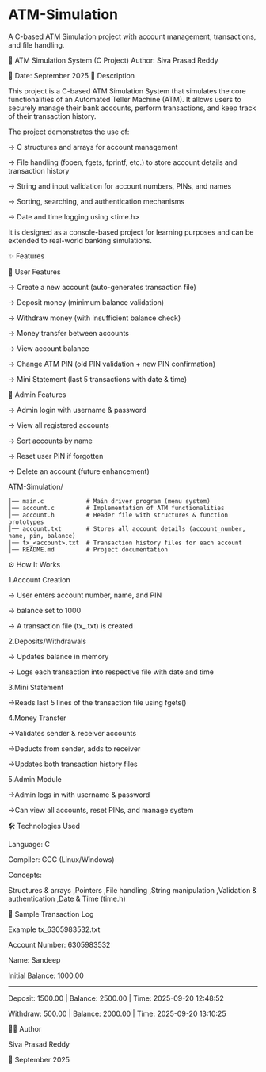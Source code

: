 # ATM-Simulation
A C-based ATM Simulation project with account management, transactions, and file handling.

🏦 ATM Simulation System (C Project)
Author: Siva Prasad Reddy

📅 Date: September 2025
📖 Description

This project is a C-based ATM Simulation System that simulates the core functionalities of an Automated Teller Machine (ATM).
It allows users to securely manage their bank accounts, perform transactions, and keep track of their transaction history.

The project demonstrates the use of:

  -> C structures and arrays for account management

  -> File handling (fopen, fgets, fprintf, etc.) to store account details and transaction history
  
  -> String and input validation for account numbers, PINs, and names

  -> Sorting, searching, and authentication mechanisms
  
  -> Date and time logging using <time.h>
  
It is designed as a console-based project for learning purposes and can be extended to real-world banking simulations.

✨ Features

👤 User Features

  -> Create a new account (auto-generates transaction file)
  
  -> Deposit money (minimum balance validation)
  
  -> Withdraw money (with insufficient balance check)
  
  -> Money transfer between accounts
  
  -> View account balance
  
  -> Change ATM PIN (old PIN validation + new PIN confirmation)
  
  -> Mini Statement (last 5 transactions with date & time)

🔑 Admin Features

  -> Admin login with username & password
  
  -> View all registered accounts
  
  -> Sort accounts by name
  
  -> Reset user PIN if forgotten
  
  -> Delete an account (future enhancement)

ATM-Simulation/

    │── main.c            # Main driver program (menu system)
    │── account.c         # Implementation of ATM functionalities
    │── account.h         # Header file with structures & function prototypes
    │── account.txt       # Stores all account details (account_number, name, pin, balance)
    │── tx_<account>.txt  # Transaction history files for each account
    │── README.md         # Project documentation

⚙️ How It Works

1.Account Creation

  -> User enters account number, name, and PIN
  
  -> balance set to 1000
  
  -> A transaction file (tx_<account>.txt) is created
  
2.Deposits/Withdrawals

   -> Updates balance in memory
   
  -> Logs each transaction into respective file with date and time
  
3.Mini Statement

  ->Reads last 5 lines of the transaction file using fgets()
  
4.Money Transfer

  ->Validates sender & receiver accounts
  
  ->Deducts from sender, adds to receiver
  
  ->Updates both transaction history files
  
5.Admin Module

  ->Admin logs in with username & password
  
  ->Can view all accounts, reset PINs, and manage system

🛠️ Technologies Used

Language: C

Compiler: GCC (Linux/Windows)

Concepts:

  Structures & arrays
  ,Pointers
  ,File handling
 ,String manipulation
 ,Validation & authentication
  ,Date & Time (time.h)
          
📜 Sample Transaction Log

Example tx_6305983532.txt

Account Number: 6305983532

Name: Sandeep

Initial Balance: 1000.00

--------------------------------------------------------------

Deposit: 1500.00  | Balance: 2500.00 | Time: 2025-09-20 12:48:52

Withdraw: 500.00  | Balance: 2000.00 | Time: 2025-09-20 13:10:25


👨‍💻 Author

Siva Prasad Reddy

📅 September 2025
